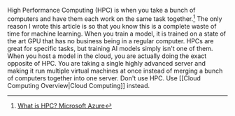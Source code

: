 High Performance Computing (HPC) is when you take a bunch of computers and have them each work on the same task together.[^1] The only reason I wrote this article is so that you know this is a complete waste of time for machine learning. When you train a model, it is trained on a state of the art GPU that has no business being in a regular computer. HPCs are great for specific tasks, but training AI models simply isn't one of them. When you host a model in the cloud, you are actually doing the exact opposite of HPC. You are taking a single highly advanced server and making it run multiple virtual machines at once instead of merging a bunch of computers together into one server. Don't use HPC. Use [[Cloud Computing Overview|Cloud Computing]] instead.

[^1]: [What is HPC? Microsoft Azure](https://www.youtube.com/watch?v=0biElmaDfFs)